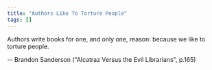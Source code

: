 ```yaml
---
title: "Authors Like To Torture People"
tags: []
---
```


Authors write books for one, and only one, reason: because we like to torture
people.

-- Brandon Sanderson ("Alcatraz Versus the Evil Librarians", p.165)
